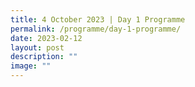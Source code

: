 ```yaml
---
title: 4 October 2023 | Day 1 Programme
permalink: /programme/day-1-programme/
date: 2023-02-12
layout: post
description: ""
image: ""
---
```

